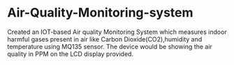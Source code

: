 # Air-Quality-Monitoring-system
Created an IOT-based Air quality Monitoring System which measures indoor harmful gases present in air like Carbon Dioxide(CO2),humidity and temperature using MQ135 sensor. The device would be showing the air quality in PPM on the LCD display provided.
